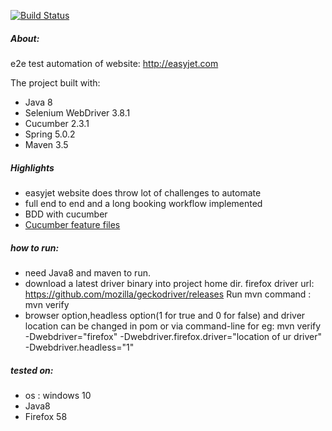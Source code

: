 [![Build Status](https://travis-ci.org/pradeepk6/easyjet-web-test-automation-cucumber.svg?branch=master)](https://travis-ci.org/pradeepk6/easyjet-web-test-automation-cucumber)

##### About:
e2e test automation of website: 
http://easyjet.com

The project built with:
* Java 8
* Selenium WebDriver 3.8.1
* Cucumber 2.3.1
* Spring 5.0.2
* Maven 3.5


##### Highlights
* easyjet website does throw lot of challenges to automate
* full end to end and a long booking workflow implemented
* BDD with cucumber
* [Cucumber feature files](/src/test/resources/features)

##### how to run:
* need Java8 and maven to run.
* download a latest driver binary into project home dir. 
  firefox driver url: https://github.com/mozilla/geckodriver/releases
  Run mvn command : mvn verify 
* browser option,headless option(1 for true and 0 for false) and driver location can be changed in pom or via command-line
  for eg: mvn verify -Dwebdriver="firefox" -Dwebdriver.firefox.driver="location of ur driver" -Dwebdriver.headless="1"

##### tested on:
* os : windows 10
* Java8
* Firefox 58




  
  



